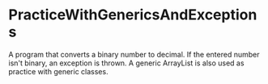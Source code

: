# PracticeWithGenericsAndExceptions
A program that converts a binary number to decimal. If the entered number isn't binary, an exception is thrown. A generic ArrayList is also used as practice with generic classes.
